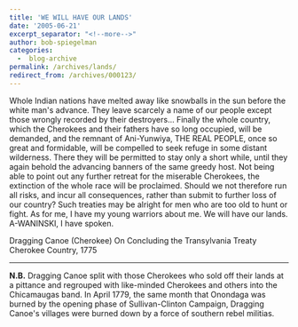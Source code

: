 ```yaml
---
title: 'WE WILL HAVE OUR LANDS'
date: '2005-06-21'
excerpt_separator: "<!--more-->"
author: bob-spiegelman
categories:
  -  blog-archive
permalink: /archives/lands/
redirect_from: /archives/000123/
---
```

Whole Indian nations have melted away like snowballs in the sun before the white man's advance. They leave scarcely a name of our people except those wrongly recorded by their destroyers... Finally the whole country, which the Cherokees and their fathers have so long occupied, will be demanded, and the remnant of Ani-Yunwiya, THE REAL PEOPLE, once so great and formidable, will be compelled to seek refuge in some distant wilderness. There they will be permitted to stay only a short while, until they again behold the advancing banners of the same greedy host. Not being able to point out any further retreat for the miserable Cherokees, the extinction of the whole race will be proclaimed. Should we not therefore run all risks, and incur all consequences, rather than submit to further loss of our country? Such treaties may be alright for men who are too old to hunt or fight. As for me, I have my young warriors about me. We will have our lands. A-WANINSKI, I have spoken.

Dragging Canoe (Cherokee)
On Concluding the Transylvania Treaty
Cherokee Country, 1775

***
**N.B.** Dragging Canoe split with those Cherokees who sold off their lands at a pittance and regrouped with like-minded Cherokees and others into the Chicamaugas band. In April 1779, the same month that Onondaga was burned by the opening phase of Sullivan-Clinton Campaign, Dragging Canoe's villages were burned down by a force of southern rebel militias.
